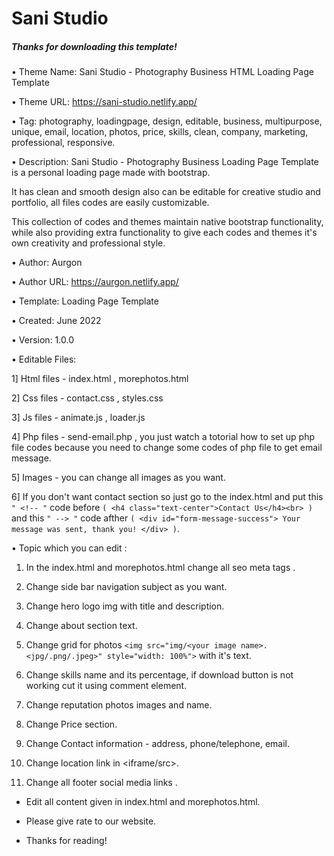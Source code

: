 # Sani Studio 

##### Thanks for downloading this template!

• Theme Name: Sani Studio - Photography Business HTML Loading Page Template

• Theme URL: https://sani-studio.netlify.app/

• Tag: photography, loadingpage, design,  editable, business, multipurpose, unique, email, location, photos, price, skills, clean, company, marketing, professional, responsive.

• Description: Sani Studio - Photography Business Loading Page Template is a personal loading page made with bootstrap.

It has clean and smooth design also can be editable for creative studio and portfolio, all files codes are easily customizable.

This collection of codes and themes maintain native bootstrap functionality, while also providing extra functionality to give each codes and themes it's own creativity and professional style.

• Author: Aurgon

• Author URL: https://aurgon.netlify.app/

• Template: Loading Page Template

• Created: June 2022

• Version: 1.0.0

• Editable Files: 

1] Html files - index.html , morephotos.html

2] Css files - contact.css , styles.css

3] Js files - animate.js , loader.js

4] Php files - send-email.php , you just watch a totorial how to set up php file codes because you need to change some codes of php file to get email message.

5] Images - you can change all images as you want.

6] If you don't want contact section so just go to the index.html and put this ``" <!-- "`` code before ``( <h4 class="text-center">Contact Us</h4><br> )`` and this ``" --> "`` code afther ``( <div id="form-message-success"> Your message was sent, thank you! </div> )``.

• Topic which you can edit : 

1) In the index.html and morephotos.html change all seo meta tags .

2) Change side bar navigation subject as you want.

3) Change hero logo img with title and description.

4) Change about section text.

5) Change grid for photos ``<img src="img/<your image name>.<jpg/.png/.jpeg>" style="width: 100%">`` with it's text.

6) Change skills name and its percentage, if download button is not working cut it using comment element.

7) Change reputation photos images and name.

8) Change Price section.

9) Change Contact information - address, phone/telephone, email.

10) Change location link in <iframe/src>.

11) Change all footer social media links .

* Edit all content given in index.html and morephotos.html.

* Please give rate to our website.

* Thanks for reading! 

